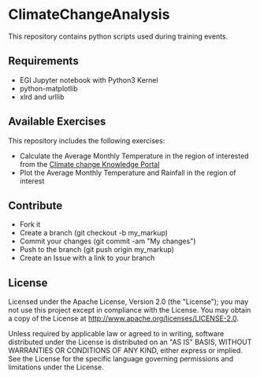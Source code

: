 # ClimateChangeAnalysis

This repository contains python scripts used during training events.

## Requirements
* EGI Jupyter notebook with Python3 Kernel
* python-matplotlib
* xlrd and urllib

## Available Exercises

This repository includes the following exercises:
- Calculate the Average Monthly Temperature in the region of interested from the <a href="http://sdwebx.worldbank.org/climateportal/">Climate change Knowledge Portal</a>
- Plot the Average Monthly Temperature and Rainfall in the region of interest


## Contribute
- Fork it
- Create a branch (git checkout -b my_markup)
- Commit your changes (git commit -am "My changes")
- Push to the branch (git push origin my_markup)
- Create an Issue with a link to your branch

## License
Licensed under the Apache License, Version 2.0 (the "License"); you may not use this project except in compliance with the License. You may obtain a copy of the License at http://www.apache.org/licenses/LICENSE-2.0.

Unless required by applicable law or agreed to in writing, software distributed under the License is distributed on an "AS IS" BASIS, WITHOUT WARRANTIES OR CONDITIONS OF ANY KIND, either express or implied. See the License for the specific language governing permissions and limitations under the License.

